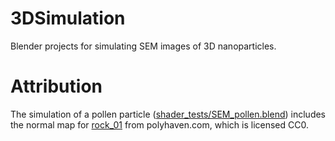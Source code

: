 # 3DSimulation
Blender projects for simulating SEM images of 3D nanoparticles.

# Attribution

The simulation of a pollen particle ([shader\_tests/SEM\_pollen.blend](shader_tests/SEM_pollen.blend)) includes the normal map for [rock\_01](https://polyhaven.com/a/rock_01) from polyhaven.com, which is licensed CC0.
